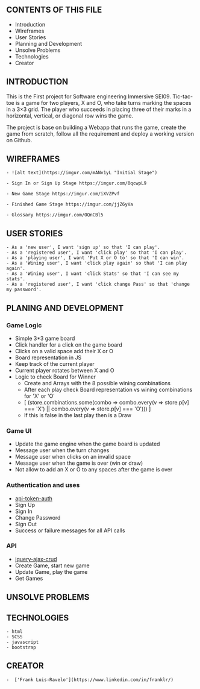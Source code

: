 CONTENTS OF THIS FILE
---------------------

 * Introduction
 * Wireframes
 * User Stories
 * Planning and Development
 * Unsolve Problems
 * Technologies
 * Creator

 INTRODUCTION
 ------------

  This is the First project for Software engineering Immersive SEI09.
  Tic-tac-toe is a game for two players, X and O, who take turns marking the spaces in a 3×3 grid. The player who succeeds in placing three of their marks in a horizontal, vertical, or diagonal row wins the game.

  The project is base on building a Webapp that runs the game, create the game from scratch, follow all the requirement and deploy a working version on Github.

  WIREFRAMES
  ----------
    - ![alt text](https://imgur.com/mANv1yL "Initial Stage")

    - Sign In or Sign Up Stage https://imgur.com/0qcwpL9

    - New Game Stage https://imgur.com/iXVZPvf

    - Finished Game Stage https://imgur.com/jjZ6yVa

    - Glossary https://imgur.com/OQnCBl5

  USER STORIES
  ------------
    - As a 'new user', I want 'sign up' so that 'I can play'.
    - As a 'registered user', I want 'click play' so that 'I can play'.
    - As a 'playing user', I want 'Put X or O to' so that 'I can win'.
    - As a 'Wining user', I want 'click play again' so that 'I can play again'.
    - As a 'Wining user', I want 'click Stats' so that 'I can see my stats'.
    - As a 'registered user', I want 'click change Pass' so that 'change my password'.

  PLANING AND DEVELOPMENT
  -----------------------

  ### Game Logic

  - Simple 3*3 game board
  - Click handler for a click on the game board
  - Clicks on a valid space add their X or O
  - Board representation in JS
  - Keep track of the current player
  - Current player rotates between X and O
  - Logic to check Board for Winner
    - Create and Arrays with the 8 possible wining combinations
    - After each play check Board representation vs wining combinations for 'X' or 'O'
    - [ (store.combinations.some(combo => combo.every(v => store.p[v] === 'X') || combo.every(v => store.p[v] === 'O'))) ]
    - If this is false in the last play then is a Draw

  ### Game UI

  - Update the game engine when the game board is updated
  - Message user when the turn changes
  - Message user when clicks on an invalid space
  - Message user when the game is over (win or draw)
  - Not allow to add an X or O to any spaces after the game is over

  ### Authentication and uses

  - [api-token-auth](https://git.generalassemb.ly/ga-wdi-boston/jquery-ajax-token-auth)
  - Sign Up
  - Sign In
  - Change Password
  - Sign Out
  - Success or failure messages for all API calls

  ### API

  - [jquery-ajax-crud](https://git.generalassemb.ly/ga-wdi-boston/jquery-ajax-crud)
  - Create Game, start new game
  - Update Game, play the game
  - Get Games

  UNSOLVE PROBLEMS
  ----------------

  TECHNOLOGIES
  ------------
    - html
    - SCSS
    - javascript
    - bootstrap

  CREATOR
  -------

    -  ['Frank Luis-Ravelo'](https://www.linkedin.com/in/franklr/)
